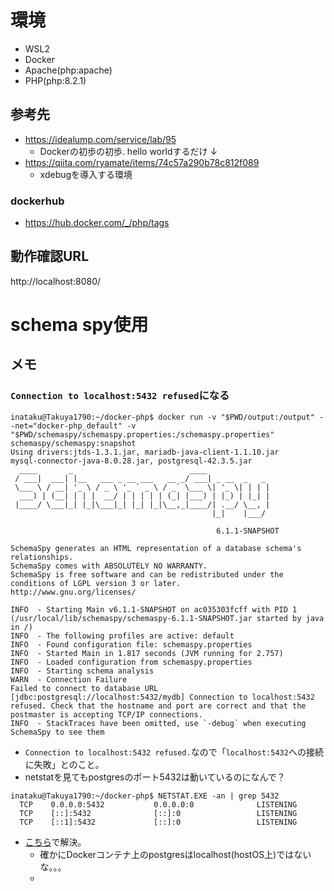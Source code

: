 # 環境
- WSL2
- Docker
- Apache(php:apache)
- PHP(php:8.2.1)

## 参考先
- https://idealump.com/service/lab/95
    - Dockerの初歩の初歩. hello worldするだけ
↓
- https://qiita.com/ryamate/items/74c57a290b78c812f089
    - xdebugを導入する環境

### dockerhub
- https://hub.docker.com/_/php/tags

## 動作確認URL
http://localhost:8080/

# schema spy使用
## メモ
### `Connection to localhost:5432 refused`になる
```
inataku@Takuya1790:~/docker-php$ docker run -v "$PWD/output:/output" --net="docker-php_default" -v "$PWD/schemaspy/schemaspy.properties:/schemaspy.properties" schemaspy/schemaspy:snapshot
Using drivers:jtds-1.3.1.jar, mariadb-java-client-1.1.10.jar
mysql-connector-java-8.0.28.jar, postgresql-42.3.5.jar
  ____       _                          ____
 / ___|  ___| |__   ___ _ __ ___   __ _/ ___| _ __  _   _
 \___ \ / __| '_ \ / _ \ '_ ` _ \ / _` \___ \| '_ \| | | |
  ___) | (__| | | |  __/ | | | | | (_| |___) | |_) | |_| |
 |____/ \___|_| |_|\___|_| |_| |_|\__,_|____/| .__/ \__, |
                                             |_|    |___/

                                              6.1.1-SNAPSHOT

SchemaSpy generates an HTML representation of a database schema's relationships.
SchemaSpy comes with ABSOLUTELY NO WARRANTY.
SchemaSpy is free software and can be redistributed under the conditions of LGPL version 3 or later.
http://www.gnu.org/licenses/

INFO  - Starting Main v6.1.1-SNAPSHOT on ac035303fcff with PID 1 (/usr/local/lib/schemaspy/schemaspy-6.1.1-SNAPSHOT.jar started by java in /)
INFO  - The following profiles are active: default
INFO  - Found configuration file: schemaspy.properties
INFO  - Started Main in 1.817 seconds (JVM running for 2.757)
INFO  - Loaded configuration from schemaspy.properties
INFO  - Starting schema analysis
WARN  - Connection Failure
Failed to connect to database URL [jdbc:postgresql://localhost:5432/mydb] Connection to localhost:5432 refused. Check that the hostname and port are correct and that the postmaster is accepting TCP/IP connections.
INFO  - StackTraces have been omitted, use `-debug` when executing SchemaSpy to see them
```
- `Connection to localhost:5432 refused.`なので「`localhost:5432`への接続に失敗」とのこと。
- netstatを見てもpostgresのポート5432は動いているのになんで？
```
inataku@Takuya1790:~/docker-php$ NETSTAT.EXE -an | grep 5432
  TCP    0.0.0.0:5432           0.0.0.0:0              LISTENING
  TCP    [::]:5432              [::]:0                 LISTENING
  TCP    [::1]:5432             [::]:0                 LISTENING
```
- [こちら](https://zenn.dev/ryo_t/articles/3be7a5ca39d496)で解決。
  - 確かにDockerコンテナ上のpostgresはlocalhost(hostOS上)ではないな。。。
  - 